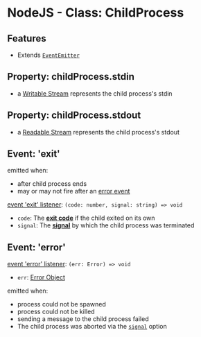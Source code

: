 # NodeJS - Class: ChildProcess

## Features

- Extends [`EventEmitter`](nodejs-class-eventemitter.md)

## Property: childProcess.stdin

- a [Writable Stream](nodejs-stream.md#class:-stream.writeable) represents the child process's stdin

## Property: childProcess.stdout

- a [Readable Stream](nodejs-stream.md#class:-stream.readable) represents the child process's stdout

## Event: 'exit'

emitted when:

- after child process ends
- may or may not fire after an [error event](#event-error)

[event 'exit' listener](nodejs-class-eventemitter.md#eventemitteron): `(code: number, signal: string) => void`

- `code`: The [**exit code**]() if the child exited on its own
- `signal`: The [**signal**](linux-standard-signal.md) by which the child process was terminated

## Event: 'error'

[event 'error' listener](nodejs-class-eventemitter.md#eventemitteron): `(err: Error) => void`

- `err`: [Error Object](javascript-error.md)

emitted when:

- process could not be spawned
- process could not be killed
- sending a message to the child process failed
- The child process was aborted via the [`signal`]() option

